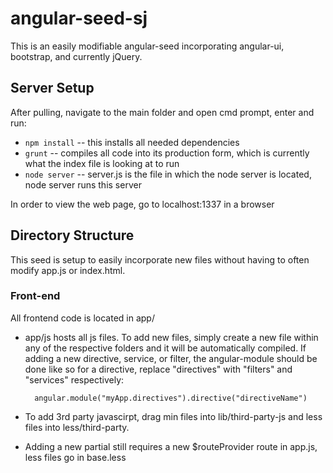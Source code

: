 # angular-seed-sj

This is an easily modifiable angular-seed incorporating angular-ui, bootstrap, and currently jQuery.

## Server Setup

After pulling, navigate to the main folder and open cmd prompt, enter and run:
* `npm install` -- this installs all needed dependencies
* `grunt` -- compiles all code into its production form, which is currently what the index file is looking at to run
* `node server` -- server.js is the file in which the node server is located, node server runs this server

In order to view the web page, go to localhost:1337 in a browser

## Directory Structure
This seed is setup to easily incorporate new files without having to often modify app.js or index.html.

### Front-end
All frontend code is located in app/

* app/js hosts all js files. To add new files, simply create a new file within any of the respective folders and it will be automatically compiled.
If adding a new directive, service, or filter, the angular-module should be done like so for a directive, replace "directives" with "filters" and "services" respectively:

		angular.module("myApp.directives").directive("directiveName")

* To add 3rd party javascirpt, drag min files into lib/third-party-js and less files into less/third-party.

* Adding a new partial still requires a new $routeProvider route in app.js, less files go in base.less

